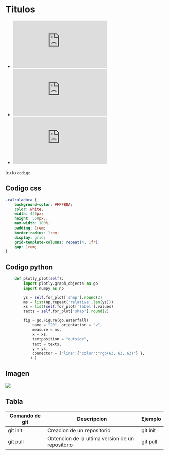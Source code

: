 # Titulos

* ![Codigo Python](https://github.com/IsaiPaz/programacion_web/blob/main/README.md#codigo-python)
* ![Imagen](https://github.com/IsaiPaz/programacion_web/blob/main/README.md#imagen)
* ![Tabla](https://github.com/IsaiPaz/programacion_web/blob/main/README.md#tabla)

texto `codigo`

## Codigo css

```css
.calculadora {
    background-color: #FFFBDA;
    color: white;
    width: 420px;
    height: 550px;;
    max-width: 100%;
    padding: 1rem;
    border-radius: 1rem;
    display: grid;
    grid-template-columns: repeat(4, 1fr);
    gap: 1rem;
}
```
## Codigo python
``` python
    def plotly_plot(self):
        import plotly.graph_objects as go
        import numpy as np

        ys = self.for_plot['shap'].round(2)
        ms = list(np.repeat('relative',len(ys)))
        xs = list(self.for_plot['label'].values)
        texts = self.for_plot['shap'].round(2)

        fig = go.Figure(go.Waterfall(
            name = "20", orientation = "v",
            measure = ms,
            x = xs,
            textposition = "outside",
            text = texts,
            y = ys,
            connector = {"line":{"color":"rgb(63, 63, 63)"} },
           ) )
```

## Imagen
<img src="https://akamai.sscdn.co/tb/letras-blog/wp-content/uploads/2023/07/9681c39-natanael-cano-1024x683.jpg">

## Tabla

| Comando de git | Descripcion                                      | Ejemplo  |
|----------------|--------------------------------------------------|----------|
| git init       | Creacion de un repositorio                       | git init |
| git pull       | Obtencion de la ultima version de un repositorio | git pull |

